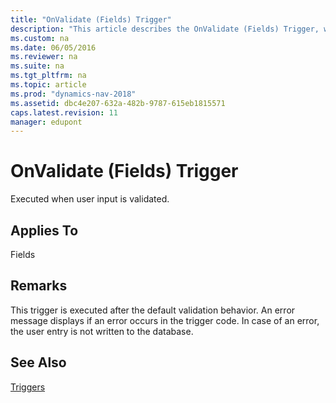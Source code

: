 ```yaml
---
title: "OnValidate (Fields) Trigger"
description: "This article describes the OnValidate (Fields) Trigger, which is executed when user input is validated." 
ms.custom: na
ms.date: 06/05/2016
ms.reviewer: na
ms.suite: na
ms.tgt_pltfrm: na
ms.topic: article
ms.prod: "dynamics-nav-2018"
ms.assetid: dbc4e207-632a-482b-9787-615eb1815571
caps.latest.revision: 11
manager: edupont
---
```

# OnValidate (Fields) Trigger
Executed when user input is validated.  
  
## Applies To  
 Fields  
  
## Remarks  
 This trigger is executed after the default validation behavior. An error message displays if an error occurs in the trigger code. In case of an error, the user entry is not written to the database.  
  
## See Also  
 [Triggers](Triggers.md)